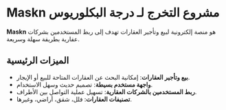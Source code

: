 # Maskn مشروع التخرج لـ درجة البكلوريوس

**Maskn** هو منصة إلكترونية لبيع وتأجير العقارات تهدف إلى ربط المستخدمين بشركات عقارية بطريقة سهلة وسريعة.

## الميزات الرئيسية
- **بيع وتأجير العقارات**: إمكانية البحث عن العقارات المتاحة للبيع أو الإيجار.
- **واجهة مستخدم بسيطة**: تصميم حديث وسهل الاستخدام.
- **ربط المستخدمين بالشركات العقارية**: تسهيل عملية التواصل بين الأطراف.
- **تصنيفات العقارات**: فلل، شقق، أراضي، وغيرها.
